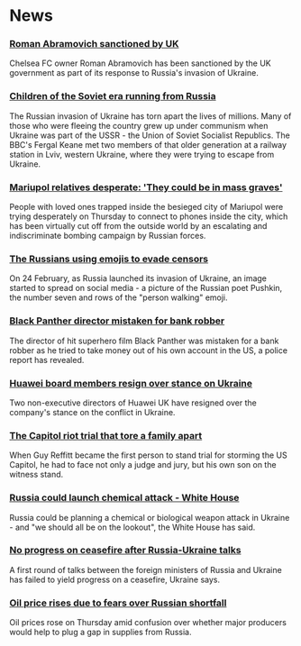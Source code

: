 # News
### [Roman Abramovich sanctioned by UK](https://www.bbc.com/news/uk-politics-60690362)
Chelsea FC owner Roman Abramovich has been sanctioned by the UK government as part of its response to Russia's invasion of Ukraine.
### [Children of the Soviet era running from Russia](https://www.bbc.com/news/world-europe-60685723)
The Russian invasion of Ukraine has torn apart the lives of millions. Many of those who were fleeing the country grew up under communism when Ukraine was part of the USSR - the Union of Soviet Socialist Republics. The BBC's Fergal Keane met two members of that older generation at a railway station in Lviv, western Ukraine, where they were trying to escape from Ukraine. 
### [Mariupol relatives desperate: 'They could be in mass graves'](https://www.bbc.com/news/world-europe-60690856)
People with loved ones trapped inside the besieged city of Mariupol were trying desperately on Thursday to connect to phones inside the city, which has been virtually cut off from the outside world by an escalating and indiscriminate bombing campaign by Russian forces.
### [The Russians using emojis to evade censors](https://www.bbc.com/news/60649725)
On 24 February, as Russia launched its invasion of Ukraine, an image started to spread on social media - a picture of the Russian poet Pushkin, the number seven and rows of the "person walking" emoji. 
### [Black Panther director mistaken for bank robber](https://www.bbc.com/news/world-us-canada-60685146)
The director of hit superhero film Black Panther was mistaken for a bank robber as he tried to take money out of his own account in the US, a police report has revealed.
### [Huawei board members resign over stance on Ukraine](https://www.bbc.com/news/technology-60669538)
Two non-executive directors of Huawei UK have resigned over the company's stance on the conflict in Ukraine.
### [The Capitol riot trial that tore a family apart](https://www.bbc.com/news/world-us-canada-60671723)
When Guy Reffitt became the first person to stand trial for storming the US Capitol, he had to face not only a judge and jury, but his own son on the witness stand.
### [Russia could launch chemical attack - White House](https://www.bbc.com/news/uk-60683248)
Russia could be planning a chemical or biological weapon attack in Ukraine - and "we should all be on the lookout", the White House has said.
### [No progress on ceasefire after Russia-Ukraine talks](https://www.bbc.com/news/world-europe-60687203)
A first round of talks between the foreign ministers of Russia and Ukraine has failed to yield progress on a ceasefire, Ukraine says.
### [Oil price rises due to fears over Russian shortfall](https://www.bbc.com/news/business-60680787)
Oil prices rose on Thursday amid confusion over whether major producers would help to plug a gap in supplies from Russia.
